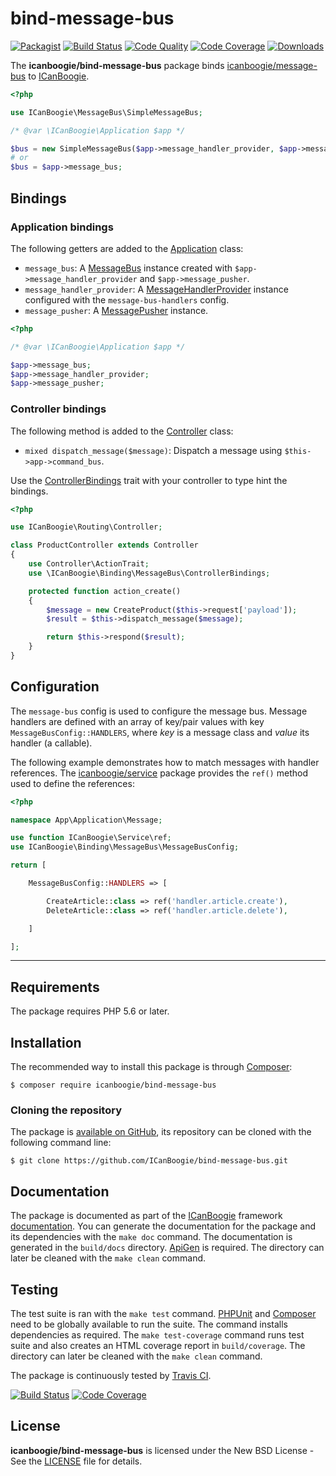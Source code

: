 # bind-message-bus

[![Packagist](https://img.shields.io/packagist/v/icanboogie/bind-message-bus.svg)](https://packagist.org/packages/icanboogie/bind-message-bus)
[![Build Status](https://img.shields.io/travis/ICanBoogie/bind-message-bus.svg)](http://travis-ci.org/ICanBoogie/bind-message-bus)
[![Code Quality](https://img.shields.io/scrutinizer/g/ICanBoogie/bind-message-bus.svg)](https://scrutinizer-ci.com/g/ICanBoogie/bind-message-bus)
[![Code Coverage](https://img.shields.io/coveralls/ICanBoogie/bind-message-bus.svg)](https://coveralls.io/r/ICanBoogie/bind-message-bus)
[![Downloads](https://img.shields.io/packagist/dt/icanboogie/bind-message-bus.svg)](https://packagist.org/packages/icanboogie/bind-message-bus/stats)

The **icanboogie/bind-message-bus** package binds [icanboogie/message-bus][] to [ICanBoogie][].

```php
<?php

use ICanBoogie\MessageBus\SimpleMessageBus;

/* @var \ICanBoogie\Application $app */

$bus = new SimpleMessageBus($app->message_handler_provider, $app->message_pusher);
# or
$bus = $app->message_bus;
```





## Bindings





### Application bindings

The following getters are added to the [Application][] class:

- `message_bus`: A [MessageBus][] instance created with `$app->message_handler_provider` and
`$app->message_pusher`.
- `message_handler_provider`: A [MessageHandlerProvider][] instance configured with the
`message-bus-handlers` config.
- `message_pusher`: A [MessagePusher][] instance.

```php
<?php

/* @var \ICanBoogie\Application $app */

$app->message_bus;
$app->message_handler_provider;
$app->message_pusher;
```





### Controller bindings

The following method is added to the [Controller][] class:

- `mixed dispatch_message($message)`: Dispatch a message using `$this->app->command_bus`.

Use the [ControllerBindings][] trait with your controller to type hint the bindings.

```php
<?php

use ICanBoogie\Routing\Controller;

class ProductController extends Controller
{
	use Controller\ActionTrait;
	use \ICanBoogie\Binding\MessageBus\ControllerBindings;

	protected function action_create()
	{
		$message = new CreateProduct($this->request['payload']);
		$result = $this->dispatch_message($message);

		return $this->respond($result);
	}
}
```





## Configuration
 
The `message-bus` config is used to configure the message bus. Message handlers are defined with an
array of key/pair values with key `MessageBusConfig::HANDLERS`, where _key_ is a message class and
_value_ its handler (a callable).

The following example demonstrates how to match messages with handler references. The
[icanboogie/service][] package provides the `ref()` method used to define the references:

```php
<?php

namespace App\Application\Message;

use function ICanBoogie\Service\ref;
use ICanBoogie\Binding\MessageBus\MessageBusConfig;

return [

	MessageBusConfig::HANDLERS => [

	    CreateArticle::class => ref('handler.article.create'),
	    DeleteArticle::class => ref('handler.article.delete'),

	]

];
```





----------





## Requirements

The package requires PHP 5.6 or later.





## Installation

The recommended way to install this package is through [Composer](http://getcomposer.org/):

	$ composer require icanboogie/bind-message-bus





### Cloning the repository

The package is [available on GitHub][], its repository can be cloned with the following command
line:

	$ git clone https://github.com/ICanBoogie/bind-message-bus.git





## Documentation

The package is documented as part of the [ICanBoogie][] framework [documentation][]. You can
generate the documentation for the package and its dependencies with the `make doc` command. The
documentation is generated in the `build/docs` directory. [ApiGen](http://apigen.org/) is required.
The directory can later be cleaned with the `make clean` command.





## Testing

The test suite is ran with the `make test` command. [PHPUnit](https://phpunit.de/) and
[Composer](http://getcomposer.org/) need to be globally available to run the suite. The command
installs dependencies as required. The `make test-coverage` command runs test suite and also creates
an HTML coverage report in `build/coverage`. The directory can later be cleaned with the `make
clean` command.

The package is continuously tested by [Travis CI](http://about.travis-ci.org/).

[![Build Status](https://img.shields.io/travis/ICanBoogie/bind-message-bus.svg)](http://travis-ci.org/ICanBoogie/bind-message-bus)
[![Code Coverage](https://img.shields.io/coveralls/ICanBoogie/bind-message-bus.svg)](https://coveralls.io/r/ICanBoogie/bind-message-bus)





## License

**icanboogie/bind-message-bus** is licensed under the New BSD License - See the [LICENSE](LICENSE) file for details.





[ICanBoogie]:                   https://icanboogie.org
[MessageBus]:                   https://icanboogie.org/api/message-bus/master/class-ICanBoogie.MessageBus.MessageBus.html
[MessageHandlerProvider]:       https://icanboogie.org/api/message-bus/master/class-ICanBoogie.MessageBus.MessageHandlerProvider.html
[MessagePusher]:                https://icanboogie.org/api/message-bus/master/class-ICanBoogie.MessageBus.MessagePusher.html
[Controller]:                   https://icanboogie.org/api/routing/master/class-ICanBoogie.Routing.Controller.html
[documentation]:                https://icanboogie.org/api/bind-message-bus/master/
[ControllerBindings]:           https://icanboogie.org/api/bind-message-bus/master/class-ICanBoogie.Binding.MessageBus.ControllerBindings.html
[Application]:                  https://icanboogie.org/docs/4.0/the-application-class
[available on GitHub]:          https://github.com/ICanBoogie/bind-message-bus
[icanboogie/message-bus]:       https://github.com/ICanBoogie/message-bus
[icanboogie/service]:           https://github.com/ICanBoogie/Service
